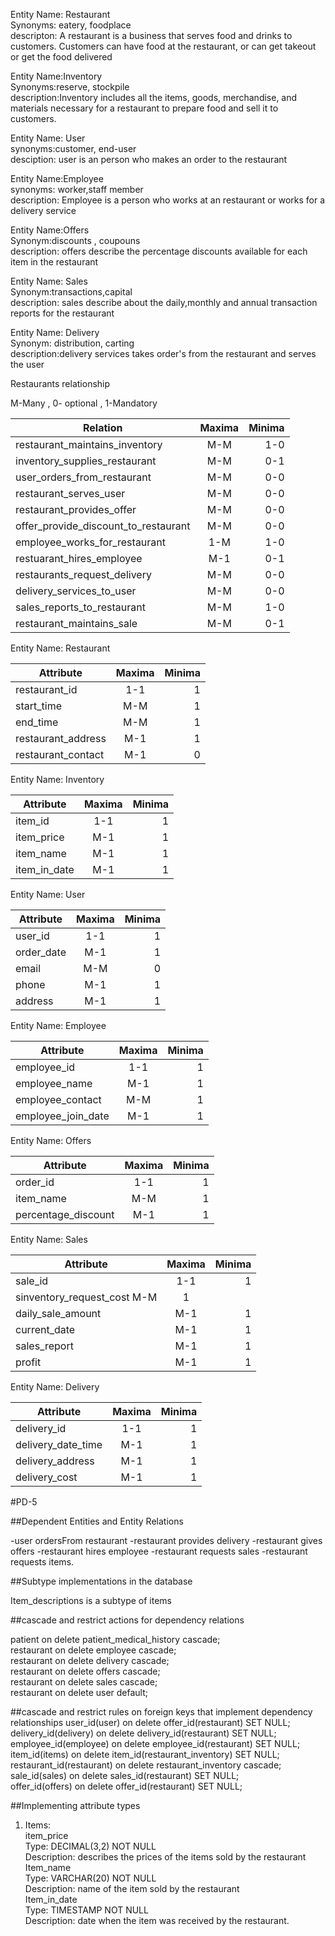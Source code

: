 Entity Name: Restaurant 
<br>
Synonyms: eatery, foodplace 
<br>
descripton: A restaurant is a business that serves food and drinks to customers.
Customers can have food at the restaurant, or can get takeout or get the food delivered

Entity Name:Inventory
<br>
Synonyms:reserve, stockpile
<br>
description:Inventory includes all the items, goods, merchandise, and materials necessary for a restaurant to prepare food and sell it to customers. 

Entity Name: User
<br>
synonyms:customer, end-user
<br>
desciption: user is an person who makes an order to the restaurant 

Entity Name:Employee
<br>
synonyms: worker,staff member
<br>
description: Employee is a person who works at an restaurant or works for a delivery service 

Entity Name:Offers
<br>
Synonym:discounts , coupouns
<br>
description: offers describe the percentage discounts available for each item in the restaurant 

Entity Name: Sales
<br>
Synonym:transactions,capital
<br>
description: sales describe about the daily,monthly and annual transaction reports for the restaurant 

Entity Name: Delivery
<br>
Synonym: distribution, carting
<br>
description:delivery services takes order's from the restaurant and serves the user 

Restaurants relationship

M-Many , 0- optional , 1-Mandatory

| Relation      | Maxima        | Minima    |
| ------------- |:-------------:| -----:    |
| restaurant_maintains_inventory| M-M | 1-0 |
| inventory_supplies_restaurant | M-M |  0-1 |
| user_orders_from_restaurant | M-M   |  0-0 |
| restaurant_serves_user  | M-M | 0-0 |
| restaurant_provides_offer | M-M |   0-0 |
| offer_provide_discount_to_restaurant| M-M |  0-0 |
| employee_works_for_restaurant  | 1-M | 1-0 |
| restuarant_hires_employee      | M-1 | 0-1  |
| restaurants_request_delivery | M-M | 0-0 |
| delivery_services_to_user | M-M | 0-0 |
| sales_reports_to_restaurant |     M-M  |   1-0 |
| restaurant_maintains_sale | M-M |  0-1 |


Entity Name: Restaurant

| Attribute      | Maxima        | Minima    |
| ------------- |:-------------:| -----:    |
| restaurant_id| 1-1 | 1 |
| start_time| M-M |  1 |
| end_time| M-M   |  1 |
| restaurant_address | M-1 | 1 |
| restaurant_contact | M-1 | 0 |


Entity Name: Inventory

| Attribute      | Maxima        | Minima    |
| ------------- |:-------------:| -----:    |
| item_id| 1-1 | 1 |
| item_price| M-1 |  1 |
| item_name | M-1   |  1 |
| item_in_date| M-1 | 1 |



Entity Name: User

| Attribute      | Maxima        | Minima    |
| ------------- |:-------------:| -----:    |
| user_id| 1-1 | 1 |
| order_date| M-1 |  1 |
| email | M-M   |  0 |
| phone | M-1 | 1 |
| address | M-1 | 1 |


Entity Name: Employee

| Attribute      | Maxima        | Minima    |
| ------------- |:-------------:| -----:    |
| employee_id| 1-1 | 1 |
| employee_name| M-1 |  1 |
| employee_contact| M-M   |  1 |
| employee_join_date| M-1 | 1 |


Entity Name: Offers

| Attribute      | Maxima        | Minima    |
| ------------- |:-------------:| -----:    |
| order_id| 1-1 | 1 |
| item_name| M-M |  1 |
| percentage_discount | M-1   |  1 |


Entity Name: Sales

| Attribute      | Maxima        | Minima    |
| ------------- |:-------------:| -----:    |
| sale_id| 1-1 | 1 |
| sinventory_request_cost M-M |  1 |
| daily_sale_amount| M-1  |  1 |
| current_date | M-1 | 1 |
| sales_report | M-1 | 1|
| profit | M-1 | 1|


Entity Name: Delivery

| Attribute      | Maxima        | Minima    |
| ------------- |:-------------:| -----:    |
| delivery_id| 1-1 | 1 |
| delivery_date_time| M-1 | 1 |
| delivery_address| M-1 | 1 |
| delivery_cost| M-1 | 1 |


#PD-5


##Dependent Entities and Entity Relations


-user ordersFrom restaurant
-restaurant provides delivery
-restaurant gives offers
-restaurant hires employee
-restaurant requests sales
-restaurant requests items.

##Subtype implementations in the database

Item_descriptions is a subtype of items




##cascade and restrict actions for dependency relations 

patient on delete patient_medical_history cascade;<br/>
restaurant on delete employee cascade;<br/>
restaurant on delete delivery cascade;<br/>
restaurant on delete offers cascade;<br/>
restaurant on delete sales cascade;<br/>
restaurant on delete user default;<br/>


##cascade and restrict rules on foreign keys that implement dependency relationships
user_id(user) on delete offer_id(restaurant) SET NULL;<br/>
delivery_id(delivery) on delete delivery_id(restaurant) SET NULL;<br/>
employee_id(employee) on delete employee_id(restaurant) SET NULL;<br/>
item_id(items) on delete item_id(restaurant_inventory) SET NULL;<br/>
restaurant_id(restaurant) on delete restaurant_inventory cascade;<br/>
sale_id(sales) on delete sales_id(restaurant) SET NULL;<br/>
offer_id(offers) on delete offer_id(restaurant) SET NULL;<br/>


##Implementing attribute types

1)	Items:<br/>
item_price <br/>
Type: DECIMAL(3,2) NOT NULL<br/>
Description: describes the prices of the items sold by the restaurant<br/>
Item_name<br/>
Type: VARCHAR(20) NOT NULL<br/>
Description: name of the item sold by the restaurant<br/>
Item_in_date<br/>
Type: TIMESTAMP NOT NULL<br/>
Description: date when the item was received by the restaurant.<br/>






















